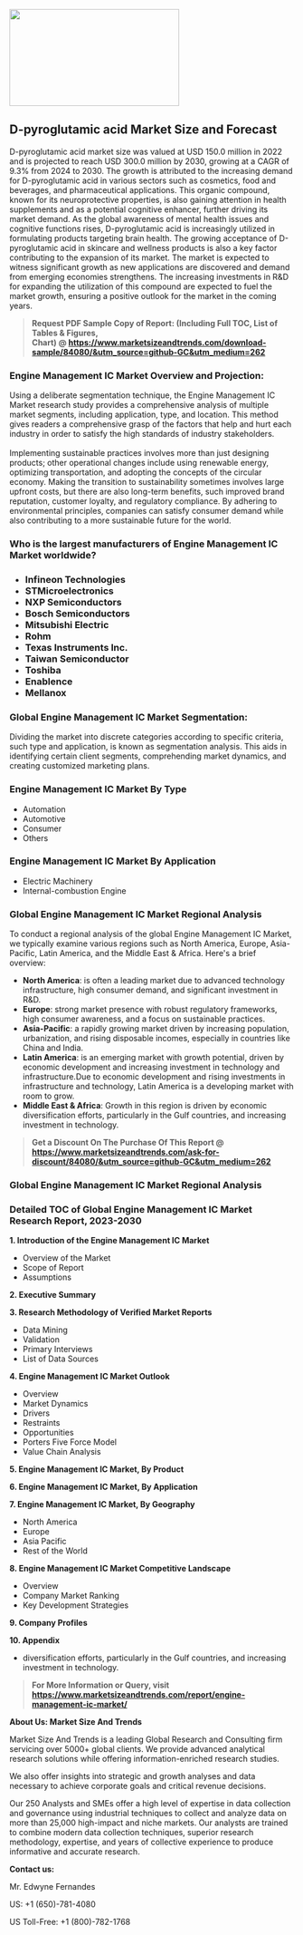 <p><img class="alignnone size-medium wp-image-20088" src="https://ffe5etoiles.com/wp-content/uploads/2024/12/MST1-300x171.png" alt="" width="300" height="171" /></p><h2>D-pyroglutamic acid Market Size and Forecast</h2><p>D-pyroglutamic acid market size was valued at USD 150.0 million in 2022 and is projected to reach USD 300.0 million by 2030, growing at a CAGR of 9.3% from 2024 to 2030. The growth is attributed to the increasing demand for D-pyroglutamic acid in various sectors such as cosmetics, food and beverages, and pharmaceutical applications. This organic compound, known for its neuroprotective properties, is also gaining attention in health supplements and as a potential cognitive enhancer, further driving its market demand. As the global awareness of mental health issues and cognitive functions rises, D-pyroglutamic acid is increasingly utilized in formulating products targeting brain health. The growing acceptance of D-pyroglutamic acid in skincare and wellness products is also a key factor contributing to the expansion of its market. The market is expected to witness significant growth as new applications are discovered and demand from emerging economies strengthens. The increasing investments in R&D for expanding the utilization of this compound are expected to fuel the market growth, ensuring a positive outlook for the market in the coming years.</p></p><blockquote id="" class=""><strong>Request PDF Sample Copy of Report: (Including Full TOC, List of Tables &amp; Figures, Chart)&nbsp;@&nbsp;<strong><a href="https://www.marketsizeandtrends.com/download-sample/84080/&utm_source=github-GC&utm_medium=262" target="_blank">https://www.marketsizeandtrends.com/download-sample/84080/&utm_source=github-GC&utm_medium=262</a></strong></strong></blockquote><h3 id="" class="">Engine Management IC Market&nbsp;Overview and Projection:</h3><p id="" class="">Using a deliberate segmentation technique, the Engine Management IC Market research study provides a comprehensive analysis of multiple market segments, including application, type, and location. This method gives readers a comprehensive grasp of the factors that help and hurt each industry in order to satisfy the high standards of industry stakeholders. <br /> <br />Implementing sustainable practices involves more than just designing products; other operational changes include using renewable energy, optimizing transportation, and adopting the concepts of the circular economy. Making the transition to sustainability sometimes involves large upfront costs, but there are also long-term benefits, such improved brand reputation, customer loyalty, and regulatory compliance. By adhering to environmental principles, companies can satisfy consumer demand while also contributing to a more sustainable future for the world.</p><h3 id="" class="">Who is the largest manufacturers of&nbsp;Engine Management IC Market worldwide?</h3><h3 class=""><p><ul><li>Infineon Technologies </li><li> STMicroelectronics </li><li> NXP Semiconductors </li><li> Bosch Semiconductors </li><li> Mitsubishi Electric </li><li> Rohm </li><li> Texas Instruments Inc. </li><li> Taiwan Semiconductor </li><li> Toshiba </li><li> Enablence </li><li> Mellanox</li></ul></p></h3><h3 id="" class="">Global&nbsp;Engine Management IC Market Segmentation:</h3><p id="" class="">Dividing the market into discrete categories according to specific criteria, such type and application, is known as segmentation analysis. This aids in identifying certain client segments, comprehending market dynamics, and creating customized marketing plans.</p><h3 id="" class="">Engine Management IC Market&nbsp;By Type</h3><p><p><ul><li>Automation </li><li> Automotive </li><li> Consumer </li><li> Others</p></li></ul></p></p><h3 id="" class="">Engine Management IC Market&nbsp;By Application</h3><p class=""><p><ul><li>Electric Machinery </li><li> Internal-combustion Engine</li></ul></p></p><h3 id="" class="">Global Engine Management IC Market Regional Analysis</h3><p id="" class="">To conduct a regional analysis of the global Engine Management IC Market, we typically examine various regions such as North America, Europe, Asia-Pacific, Latin America, and the Middle East &amp; Africa. Here's a brief overview:</p><ul><li><strong>North America</strong>: is often a leading market due to advanced technology infrastructure, high consumer demand, and significant investment in R&amp;D.</li><li><strong>Europe</strong>: strong market presence with robust regulatory frameworks, high consumer awareness, and a focus on sustainable practices.</li><li><strong>Asia-Pacific</strong>: a rapidly growing market driven by increasing population, urbanization, and rising disposable incomes, especially in countries like China and India.</li><li><strong>Latin America</strong>: is an emerging market with growth potential, driven by economic development and increasing investment in technology and infrastructure.Due to economic development and rising investments in infrastructure and technology, Latin America is a developing market with room to grow.</li><li><strong>Middle East &amp; Africa</strong>: Growth in this region is driven by economic diversification efforts, particularly in the Gulf countries, and increasing investment in technology.</li></ul><blockquote id="" class=""><strong>Get a Discount On The Purchase Of This Report @ <strong><a href="https://www.marketsizeandtrends.com/ask-for-discount/84080/&utm_source=github-GC&utm_medium=262" target="_blank">https://www.marketsizeandtrends.com/ask-for-discount/84080/&utm_source=github-GC&utm_medium=262</a></strong></strong></blockquote><h3 id="" class="">Global Engine Management IC Market Regional Analysis</h3><h3 id="" class="">Detailed TOC of Global Engine Management IC Market Research Report, 2023-2030</h3><p id="" class=""><strong>1. Introduction of the Engine Management IC Market</strong></p><ul><li>Overview of the Market</li><li>Scope of Report</li><li>Assumptions</li></ul><p id="" class=""><strong>2. Executive Summary</strong></p><p id="" class=""><strong>3. Research Methodology of Verified Market Reports</strong></p><ul><li>Data Mining</li><li>Validation</li><li>Primary Interviews</li><li>List of Data Sources</li></ul><p id="" class=""><strong>4. Engine Management IC Market Outlook</strong></p><ul><li>Overview</li><li>Market Dynamics</li><li>Drivers</li><li>Restraints</li><li>Opportunities</li><li>Porters Five Force Model</li><li>Value Chain Analysis</li></ul><p id="" class=""><strong>5. Engine Management IC Market, By Product</strong></p><p id="" class=""><strong>6. Engine Management IC Market, By Application</strong></p><p id="" class=""><strong>7. Engine Management IC Market, By Geography</strong></p><ul><li>North America</li><li>Europe</li><li>Asia Pacific</li><li>Rest of the World</li></ul><p id="" class=""><strong>8. Engine Management IC Market Competitive Landscape</strong></p><ul><li>Overview</li><li>Company Market Ranking</li><li>Key Development Strategies</li></ul><p id="" class=""><strong>9. Company Profiles</strong></p><p id="" class=""><strong>10. Appendix</strong></p><ul><li>diversification efforts, particularly in the Gulf countries, and increasing investment in technology.</li></ul><blockquote id="" class=""><strong>For More Information or Query, visit <strong><strong><a href="https://www.marketsizeandtrends.com/report/engine-management-ic-market/" target="_blank">https://www.marketsizeandtrends.com/report/engine-management-ic-market/</a></strong></strong></strong></blockquote><p id="" class=""><strong>About Us: Market Size And Trends</strong></p><p id="" class="">Market Size And Trends is a leading Global Research and Consulting firm servicing over 5000+ global clients. We provide advanced analytical research solutions while offering information-enriched research studies.</p><p id="" class="">We also offer insights into strategic and growth analyses and data necessary to achieve corporate goals and critical revenue decisions.</p><p id="" class="">Our 250 Analysts and SMEs offer a high level of expertise in data collection and governance using industrial techniques to collect and analyze data on more than 25,000 high-impact and niche markets. Our analysts are trained to combine modern data collection techniques, superior research methodology, expertise, and years of collective experience to produce informative and accurate research.</p><p id="" class=""><strong>Contact us:</strong></p><p id="" class="">Mr. Edwyne Fernandes</p><p id="" class="">US: +1 (650)-781-4080</p><p id="" class="">US Toll-Free: +1 (800)-782-1768</p>
